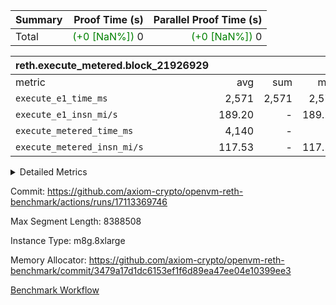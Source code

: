 | Summary | Proof Time (s) | Parallel Proof Time (s) |
|:---|---:|---:|
| Total | <span style='color: green'>(+0 [NaN%])</span> 0 | <span style='color: green'>(+0 [NaN%])</span> 0 |


| reth.execute_metered.block_21926929 |||||
|:---|---:|---:|---:|---:|
|metric|avg|sum|max|min|
| `execute_e1_time_ms  ` |  2,571 |  2,571 |  2,571 |  2,571 |
| `execute_e1_insn_mi/s` |  189.20 | -          |  189.20 |  189.20 |
| `execute_metered_time_ms` |  4,140 | -          | -          | -          |
| `execute_metered_insn_mi/s` |  117.53 | -          |  117.53 |  117.53 |



<details>
<summary>Detailed Metrics</summary>

|  | reth-block_time_ms |
| --- |
|  | 8,242 | 

| air_name | block_number | quotient_deg | interactions | constraints |
| --- | --- | --- | --- | --- |
| AccessAdapterAir<16> | 21926929 | 2 | 5 | 12 | 
| AccessAdapterAir<2> | 21926929 | 2 | 5 | 12 | 
| AccessAdapterAir<32> | 21926929 | 2 | 5 | 12 | 
| AccessAdapterAir<4> | 21926929 | 2 | 5 | 12 | 
| AccessAdapterAir<8> | 21926929 | 2 | 5 | 12 | 
| BitwiseOperationLookupAir<8> | 21926929 | 2 | 2 | 4 | 
| KeccakVmAir | 21926929 | 2 | 321 | 4,513 | 
| MemoryMerkleAir<8> | 21926929 | 2 | 4 | 39 | 
| PersistentBoundaryAir<8> | 21926929 | 2 | 3 | 7 | 
| PhantomAir | 21926929 | 2 | 3 | 5 | 
| Poseidon2PeripheryAir<BabyBearParameters>, 1> | 21926929 | 2 | 1 | 286 | 
| ProgramAir | 21926929 | 1 | 1 | 4 | 
| RangeTupleCheckerAir<2> | 21926929 | 1 | 1 | 4 | 
| Rv32HintStoreAir | 21926929 | 2 | 18 | 28 | 
| Sha256VmAir | 21926929 | 2 | 50 | 663 | 
| VariableRangeCheckerAir | 21926929 | 1 | 1 | 4 | 
| VmAirWrapper<Rv32BaseAluAdapterAir, BaseAluCoreAir<4, 8> | 21926929 | 2 | 20 | 37 | 
| VmAirWrapper<Rv32BaseAluAdapterAir, LessThanCoreAir<4, 8> | 21926929 | 2 | 18 | 40 | 
| VmAirWrapper<Rv32BaseAluAdapterAir, ShiftCoreAir<4, 8> | 21926929 | 2 | 24 | 91 | 
| VmAirWrapper<Rv32BranchAdapterAir, BranchEqualCoreAir<4> | 21926929 | 2 | 11 | 20 | 
| VmAirWrapper<Rv32BranchAdapterAir, BranchLessThanCoreAir<4, 8> | 21926929 | 2 | 13 | 35 | 
| VmAirWrapper<Rv32CondRdWriteAdapterAir, Rv32JalLuiCoreAir> | 21926929 | 2 | 10 | 18 | 
| VmAirWrapper<Rv32HeapAdapterAir<2, 32, 32>, BaseAluCoreAir<32, 8> | 21926929 | 2 | 61 | 126 | 
| VmAirWrapper<Rv32HeapAdapterAir<2, 32, 32>, LessThanCoreAir<32, 8> | 21926929 | 2 | 31 | 129 | 
| VmAirWrapper<Rv32HeapAdapterAir<2, 32, 32>, MultiplicationCoreAir<32, 8> | 21926929 | 2 | 61 | 57 | 
| VmAirWrapper<Rv32HeapAdapterAir<2, 32, 32>, ShiftCoreAir<32, 8> | 21926929 | 2 | 79 | 2,161 | 
| VmAirWrapper<Rv32HeapBranchAdapterAir<2, 32>, BranchEqualCoreAir<32> | 21926929 | 2 | 20 | 55 | 
| VmAirWrapper<Rv32HeapBranchAdapterAir<2, 32>, BranchLessThanCoreAir<32, 8> | 21926929 | 2 | 22 | 126 | 
| VmAirWrapper<Rv32IsEqualModAdapterAir<2, 1, 32, 32>, ModularIsEqualCoreAir<32, 4, 8> | 21926929 | 2 | 25 | 225 | 
| VmAirWrapper<Rv32IsEqualModAdapterAir<2, 3, 16, 48>, ModularIsEqualCoreAir<48, 4, 8> | 21926929 | 2 | 41 | 333 | 
| VmAirWrapper<Rv32JalrAdapterAir, Rv32JalrCoreAir> | 21926929 | 2 | 16 | 20 | 
| VmAirWrapper<Rv32LoadStoreAdapterAir, LoadSignExtendCoreAir<4, 8> | 21926929 | 2 | 18 | 33 | 
| VmAirWrapper<Rv32LoadStoreAdapterAir, LoadStoreCoreAir<4> | 21926929 | 2 | 17 | 40 | 
| VmAirWrapper<Rv32MultAdapterAir, DivRemCoreAir<4, 8> | 21926929 | 2 | 25 | 84 | 
| VmAirWrapper<Rv32MultAdapterAir, MulHCoreAir<4, 8> | 21926929 | 2 | 24 | 31 | 
| VmAirWrapper<Rv32MultAdapterAir, MultiplicationCoreAir<4, 8> | 21926929 | 2 | 19 | 19 | 
| VmAirWrapper<Rv32RdWriteAdapterAir, Rv32AuipcCoreAir> | 21926929 | 2 | 12 | 14 | 
| VmAirWrapper<Rv32VecHeapAdapterAir<1, 2, 2, 32, 32>, FieldExpressionCoreAir> | 21926929 | 2 | 415 | 480 | 
| VmAirWrapper<Rv32VecHeapAdapterAir<1, 6, 6, 16, 16>, FieldExpressionCoreAir> | 21926929 | 2 | 832 | 921 | 
| VmAirWrapper<Rv32VecHeapAdapterAir<2, 1, 1, 32, 32>, FieldExpressionCoreAir> | 21926929 | 2 | 158 | 190 | 
| VmAirWrapper<Rv32VecHeapAdapterAir<2, 2, 2, 32, 32>, FieldExpressionCoreAir> | 21926929 | 2 | 428 | 457 | 
| VmAirWrapper<Rv32VecHeapAdapterAir<2, 3, 3, 16, 16>, FieldExpressionCoreAir> | 21926929 | 2 | 246 | 288 | 
| VmAirWrapper<Rv32VecHeapAdapterAir<2, 6, 6, 16, 16>, FieldExpressionCoreAir> | 21926929 | 2 | 668 | 701 | 
| VmConnectorAir | 21926929 | 2 | 5 | 11 | 

| block_number | execute_metered_time_ms | execute_e1_time_ms |
| --- | --- | --- |
| 21926929 | 4,149 | 2,833 | 

| group | block_number | execute_metered_time_ms | execute_metered_insns | execute_metered_insn_mi/s | execute_e1_time_ms | execute_e1_insns | execute_e1_insn_mi/s |
| --- | --- | --- | --- | --- | --- | --- | --- |
| reth.execute_metered.block_21926929 | 21926929 | 4,140 | 486,619,791 | 117.53 | 2,571 | 486,619,791 | 189.20 | 

</details>


Commit: https://github.com/axiom-crypto/openvm-reth-benchmark/actions/runs/17113369746

Max Segment Length: 8388508

Instance Type: m8g.8xlarge

Memory Allocator: https://github.com/axiom-crypto/openvm-reth-benchmark/commit/3479a17d1dc6153ef1f6d89ea47ee04e10399ee3

[Benchmark Workflow]()
